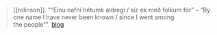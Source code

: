 > [[rolinson]]. "“Einu nafni hétumk aldregi / síz ek með folkum fór” – “By one name I have never been known / since I went among the people”". [blog](https://aryaakasha.com/2019/09/19/eino-nafni-hetomk-aldregi-six-ek-medfolkomfor-by-one-name-i-have-never-been-known-since-i-went-among-the-people/)